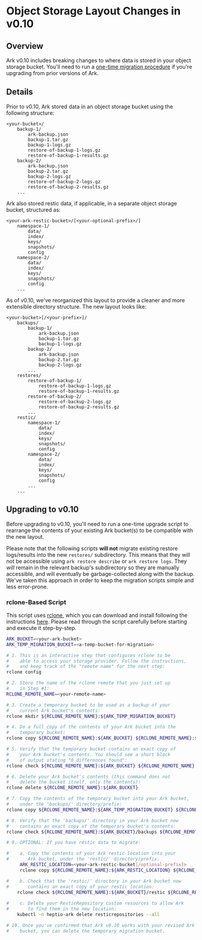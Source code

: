 # Object Storage Layout Changes in v0.10

## Overview

Ark v0.10 includes breaking changes to where data is stored in your object storage bucket. You'll need to run a [one-time migration procedure](#upgrading-to-v0.10)
if you're upgrading from prior versions of Ark.

## Details

Prior to v0.10, Ark stored data in an object storage bucket using the following structure:

```
<your-bucket>/
    backup-1/
        ark-backup.json
        backup-1.tar.gz
        backup-1-logs.gz
        restore-of-backup-1-logs.gz
        restore-of-backup-1-results.gz
    backup-2/
        ark-backup.json
        backup-2.tar.gz
        backup-2-logs.gz
        restore-of-backup-2-logs.gz
        restore-of-backup-2-results.gz
    ...
```

Ark also stored restic data, if applicable, in a separate object storage bucket, structured as:

```
<your-ark-restic-bucket>/[<your-optional-prefix>/]
    namespace-1/
        data/
        index/
        keys/
        snapshots/
        config
    namespace-2/
        data/
        index/
        keys/
        snapshots/
        config
    ...
```

As of v0.10, we've reorganized this layout to provide a cleaner and more extensible directory structure. The new layout looks like:

```
<your-bucket>[/<your-prefix>]/
    backups/
        backup-1/
            ark-backup.json
            backup-1.tar.gz
            backup-1-logs.gz
        backup-2/
            ark-backup.json
            backup-2.tar.gz
            backup-2-logs.gz
        ...
    restores/
        restore-of-backup-1/
            restore-of-backup-1-logs.gz
            restore-of-backup-1-results.gz
        restore-of-backup-2/
            restore-of-backup-2-logs.gz
            restore-of-backup-2-results.gz
        ...
    restic/
        namespace-1/
            data/
            index/
            keys/
            snapshots/
            config
        namespace-2/
            data/
            index/
            keys/
            snapshots/
            config
        ...
    ...
```

## Upgrading to v0.10

Before upgrading to v0.10, you'll need to run a one-time upgrade script to rearrange the contents of your existing Ark bucket(s) to be compatible with
the new layout.

Please note that the following scripts **will not** migrate existing restore logs/results into the new `restores/` subdirectory. This means that they
will not be accessible using `ark restore describe` or `ark restore logs`. They *will* remain in the relevant backup's subdirectory so they are manually
accessible, and will eventually be garbage-collected along with the backup. We've taken this approach in order to keep the migration scripts simple 
and less error-prone.

### rclone-Based Script

This script uses [rclone][1], which you can download and install following the instructions [here][2]. 
Please read through the script carefully before starting and execute it step-by-step.

```bash
ARK_BUCKET=<your-ark-bucket>
ARK_TEMP_MIGRATION_BUCKET=<a-temp-bucket-for-migration>

# 1. This is an interactive step that configures rclone to be 
#    able to access your storage provider. Follow the instructions,
#    and keep track of the "remote name" for the next step:
rclone config

# 2. Store the name of the rclone remote that you just set up
#    in Step #1:
RCLONE_REMOTE_NAME=<your-remote-name>

# 3. Create a temporary bucket to be used as a backup of your 
#    current Ark bucket's contents:
rclone mkdir ${RCLONE_REMOTE_NAME}:${ARK_TEMP_MIGRATION_BUCKET}

# 4. Do a full copy of the contents of your Ark bucket into the 
#    temporary bucket:
rclone copy ${RCLONE_REMOTE_NAME}:${ARK_BUCKET} ${RCLONE_REMOTE_NAME}:${ARK_TEMP_MIGRATION_BUCKET}

# 5. Verify that the temporary bucket contains an exact copy of 
#    your Ark bucket's contents. You should see a short block
#    of output stating "0 differences found":
rclone check ${RCLONE_REMOTE_NAME}:${ARK_BUCKET} ${RCLONE_REMOTE_NAME}:${ARK_TEMP_MIGRATION_BUCKET}

# 6. Delete your Ark bucket's contents (this command does not 
#    delete the bucket itself, only the contents):
rclone delete ${RCLONE_REMOTE_NAME}:${ARK_BUCKET}

# 7. Copy the contents of the temporary bucket into your Ark bucket, 
#    under the 'backups/' directory/prefix:
rclone copy ${RCLONE_REMOTE_NAME}:${ARK_TEMP_MIGRATION_BUCKET} ${RCLONE_REMOTE_NAME}:${ARK_BUCKET}/backups

# 8. Verify that the 'backups/' directory in your Ark bucket now
#    contains an exact copy of the temporary bucket's contents:
rclone check ${RCLONE_REMOTE_NAME}:${ARK_BUCKET}/backups ${RCLONE_REMOTE_NAME}:${ARK_TEMP_MIGRATION_BUCKET}

# 9. OPTIONAL: If you have restic data to migrate:

#    a. Copy the contents of your Ark restic location into your 
#       Ark bucket, under the 'restic/' directory/prefix:
     ARK_RESTIC_LOCATION=<your-ark-restic-bucket[/optional-prefix]>
     rclone copy ${RCLONE_REMOTE_NAME}:${ARK_RESTIC_LOCATION} ${RCLONE_REMOTE_NAME}:${ARK_BUCKET}/restic

#    b. Check that the 'restic/' directory in your Ark bucket now
#       contains an exact copy of your restic location: 
    rclone check ${RCLONE_REMOTE_NAME}:${ARK_BUCKET}/restic ${RCLONE_REMOTE_NAME}:${ARK_RESTIC_LOCATION}
    
#    c. Delete your ResticRepository custom resources to allow Ark
#       to find them in the new location:
    kubectl -n heptio-ark delete resticrepositories --all

# 10. Once you've confirmed that Ark v0.10 works with your revised Ark
#    bucket, you can delete the temporary migration bucket.
```

[1]: https://rclone.org/
[2]: https://rclone.org/downloads/
